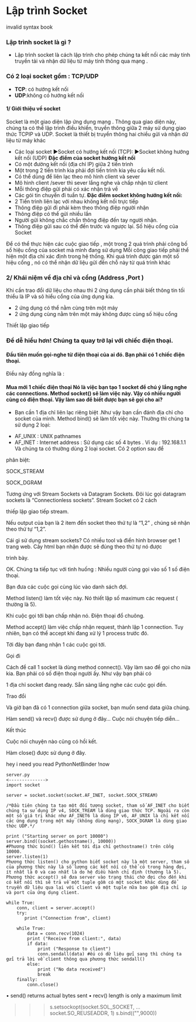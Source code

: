 # Lập trình Socket
invalid syntax book
### Lập trình socket là gì ?
- Lập trình socket là cách lập trình cho phép chúng ta kết nối các máy tính truyền tải và nhận dữ liệu từ máy tính thông qua mạng .
### Có 2 loại socket gồm : TCP/UDP
- **TCP**: có hướng kết nối
- **UDP**:không có hướng kết nối
#### 1/ Giới thiệu về socket
Socket là một giao diện lập ứng dụng mạng . Thông qua giao diện này, chúng ta có thể lập trình điều khiển, truyền thông giữa 2 máy sử dụng giao thức TCPIP và UDP.
Socket là thiết bị truyền thông hai chiều gửi và nhận dữ liệu từ máy khác
+ Các loại socket
►Socket có hướng kết nối (TCP):
►Socket không hướng kết nối (UDP)
**Đặc điểm của socket hướng kết nối**
+ Có một đường kết nối (địa chỉ IP) giữa 2 tiến trình
+ Một trong 2 tiến trình kia phải đợi tiến trình kia yêu cầu kết nối.
+ Có thể dùng để liên lạc theo mô hình client và sever
+ Mô hình client /sever thì sever lắng nghe và chấp nhận từ client
+ Mỗi thông điệp gửi phải có xác nhận trả về
+ Các gói tin chuyển đi tuần tự.
**Đặc điểm socket không hướng kết nối:**
+ 2 Tiến trình liên lạc với nhau không kết nối trực tiếp
+ Thông điệp gửi đi phải kèm theo thông điệp người nhận
+ Thông điệp có thể gửi nhiều lần 
+ Người gửi không chắc chắn thông điệp đến tay người nhận.
+ Thông điệp gửi sau có thể đến trước và ngược lại.
Số hiệu cổng của Socket

Để có thể thực hiện các cuộc giao tiếp , một trong 2 quá trình phải công bố số hiệu cổng của socket mà mình đang sử dụng
Mỗi công giao tiếp phải thể hiện một địa chỉ xác định trong hệ thống.
Khi quá trình được gán một số hiệu cổng , nó có thể nhận dữ liệu gửi đến chỗ này từ quá trình khác
### 2/ Khái niệm về địa chỉ và cổng (Address ,Port )
Khi cần trao đổi dữ liệu cho nhau thì 2 ứng dụng cần phải biết thông tin tối thiểu là IP và sô hiểu cổng của ứng dụng kia.
+ 2 ứng dụng có thể nằm cùng trên một máy
+ 2 ứng dụng cùng nằm trên một máy không được cùng số hiệu cổng

Thiết lập giao tiếp

<h3>Để dễ hiểu hơn! Chúng ta quay trở lại với chiếc điện thoại.</h3>

#### Đầu tiên muốn gọi-nghe từ điện thoại của ai đó. Bạn phải có 1 chiếc điện thoại.
Điều này đồng nghĩa là :

#### Mua mới 1 chiếc điện thoại Nó là việc bạn tạo 1 socket để chú ý lắng nghe các connections. Method socket() sẽ làm việc này. Vậy có nhiều người cùng có điện thoại. Vậy làm sao để biết được bạn sẽ gọi cho ai?
+ Bạn cần 1 địa chỉ liên lạc riêng biệt .Như vậy bạn cần đánh địa chỉ cho socket của mình. Method bind() sẽ làm tốt việc này. Thường thì chúng ta sử dụng 2 loại:

- AF_UNIX : UNIX pathnames
- AF_INET : Internet address : Sử dụng các số 4 bytes . Ví dụ : 192.168.1.1 Và chúng ta có thường dùng 2 loại socket. Có 2 option sau để 

phân biệt:

SOCK_STREAM

SOCK_DGRAM

Tương ứng với Stream Sockets và Datagram Sockets. Đôi lúc gọi datagram sockets là “Connectionless sockets”. Stream Socket có 2 cách 

thiếp lập giao tiếp stream.

Nếu output của bạn là 2 item đến socket theo thứ tự là “1,2” , chúng sẽ nhận theo thứ tự “1,2”. 

Cái gì sử dụng stream sockets? Có nhiều tool và điển hình browser get 1 trang web. Cây html bạn nhận được sẽ đúng theo thứ tự nó được 

trình bày. 

OK. Chúng ta tiếp tục với tình huống : Nhiều người cùng gọi vào số 1 số điện thoại.

Bạn đưa các cuộc gọi cùng lúc vào danh sách đợi.

Method listen() làm tốt việc này. Nó thiết lập số maximum các request ( thường là 5).

Khi cuộc gọi tới bạn chấp nhận nó. Điện thoại đổ chuông.

Method accept() làm việc chấp nhận request, thành lập 1 connection. Tuy nhiên, bạn có thể accept khi đang xử lý 1 process trước đó. 

Tới đây bạn đang nhận 1 các cuộc gọi tới.

Gọi đi

Cách để call 1 socket là dùng method connect(). Vậy làm sao để gọi cho nửa kia. Bạn phải có số điện thoại người ấy. Như vậy bạn phải có 

1 địa chỉ socket đang ready. Sẵn sàng lắng nghe các cuộc gọi đến.

Trao đổi

Và giờ bạn đã có 1 connection giữa socket, bạn muốn send data giữa chúng. 

Hàm send() và recv() được sử dụng ở đây… Cuộc nói chuyện tiếp diễn…

Kết thúc

Cuộc nói chuyện nào cũng có hồi kết.

Hàm close() được sử dụng ở đây.



hey i need you read PythonNetBinder !now  

```
server.py 
<-------------->
import socket
 
server = socket.socket(socket.AF_INET, socket.SOCK_STREAM)

/*Đầu tiên chúng ta tạo một đối tượng socket, tham số AF_INET cho biết chúng ta sử dụng IP v4, SOCK_TREAM là dùng giao thức TCP. Ngoài ra còn một số giá trị khác như AF_INET6 là dùng IP v6, AF_UNIX là chỉ kết nối các ứng dụng trong một máy (không dùng mạng), SOCK_DGRAM là dùng giao thức UDP.*/

print ("Starting server on port 10000")
server.bind((socket.gethostname(), 10000))
#Phương thức bind() liên kết tới địa chỉ gethostname() trên cổng 10000.
server.listen(1)
Phương thức listen() cho python biết socket này là một server, tham số của phương thức này là số lượng các kết nối có thể có trong hàng đợi, ít nhất là 0 và cao nhất là do hệ điều hành chỉ định (thường là 5). Phương thức accept() sẽ đưa server vào trạng thái chờ đợi cho đến khi có kết nối thì sẽ trả về một tuple gồm có một socket khác dùng để truyền dữ liệu qua lại với client và một tuple nữa bao gồm địa chỉ ip và port của ứng dụng client.

while True:
    conn, client = server.accept()
    try:
       print ("Connection from", client)
  
    while True:
        data = conn.recv(1024)
        print ("Receive from client:", data)
        if data:
            print ("Response to client")
            conn.sendall(data) #ếu có dữ liệu gửi sang thì chúng ta gửi trả lời về client thông qua phương thức sendall()
        else:
            print ("No data received")
            break
    finally:
        conn.close()
```


• send() returns actual bytes sent
• recv() length is only a maximum limit

>>> s.setsockopt(socket.SOL_SOCKET,
... socket.SO_REUSEADDR, 1)
>>> s.bind(("",9000))
